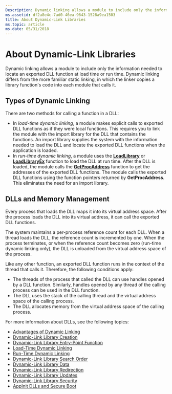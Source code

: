 ```yaml
---
Description: Dynamic linking allows a module to include only the information needed to locate an exported DLL function at load time or run time.
ms.assetid: df2a8e4c-7ad0-46ea-9643-1528a9ea1503
title: About Dynamic-Link Libraries
ms.topic: article
ms.date: 05/31/2018
---
```


# About Dynamic-Link Libraries

Dynamic linking allows a module to include only the information needed to locate an exported DLL function at load time or run time. Dynamic linking differs from the more familiar static linking, in which the linker copies a library function's code into each module that calls it.

## Types of Dynamic Linking

There are two methods for calling a function in a DLL:

-   In *load-time dynamic linking*, a module makes explicit calls to exported DLL functions as if they were local functions. This requires you to link the module with the import library for the DLL that contains the functions. An import library supplies the system with the information needed to load the DLL and locate the exported DLL functions when the application is loaded.
-   In *run-time dynamic linking*, a module uses the [**LoadLibrary**](https://msdn.microsoft.com/library/ms684175(v=VS.85).aspx) or [**LoadLibraryEx**](/windows/desktop/api/LibLoaderAPI/nf-libloaderapi-loadlibraryexa) function to load the DLL at run time. After the DLL is loaded, the module calls the [**GetProcAddress**](https://msdn.microsoft.com/library/ms683212(v=VS.85).aspx) function to get the addresses of the exported DLL functions. The module calls the exported DLL functions using the function pointers returned by **GetProcAddress**. This eliminates the need for an import library.

## DLLs and Memory Management

Every process that loads the DLL maps it into its virtual address space. After the process loads the DLL into its virtual address, it can call the exported DLL functions.

The system maintains a per-process reference count for each DLL. When a thread loads the DLL, the reference count is incremented by one. When the process terminates, or when the reference count becomes zero (run-time dynamic linking only), the DLL is unloaded from the virtual address space of the process.

Like any other function, an exported DLL function runs in the context of the thread that calls it. Therefore, the following conditions apply:

-   The threads of the process that called the DLL can use handles opened by a DLL function. Similarly, handles opened by any thread of the calling process can be used in the DLL function.
-   The DLL uses the stack of the calling thread and the virtual address space of the calling process.
-   The DLL allocates memory from the virtual address space of the calling process.

For more information about DLLs, see the following topics:

-   [Advantages of Dynamic Linking](advantages-of-dynamic-linking.md)
-   [Dynamic-Link Library Creation](dynamic-link-library-creation.md)
-   [Dynamic-Link Library Entry-Point Function](dynamic-link-library-entry-point-function.md)
-   [Load-Time Dynamic Linking](load-time-dynamic-linking.md)
-   [Run-Time Dynamic Linking](run-time-dynamic-linking.md)
-   [Dynamic-Link Library Search Order](dynamic-link-library-search-order.md)
-   [Dynamic-Link Library Data](dynamic-link-library-data.md)
-   [Dynamic-Link Library Redirection](dynamic-link-library-redirection.md)
-   [Dynamic-Link Library Updates](dynamic-link-library-updates.md)
-   [Dynamic-Link Library Security](dynamic-link-library-security.md)
-   [AppInit DLLs and Secure Boot](secure-boot-and-appinit-dlls.md)

 

 



